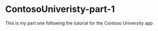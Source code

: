 # ContosoUniveristy-part-1
This is my part one following the tutorial for the Contoso University app

